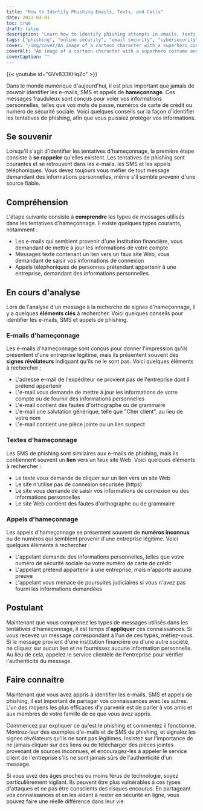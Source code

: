 ```yaml
---
title: "How to Identify Phishing Emails, Texts, and Calls"
date: 2023-03-01
toc: true
draft: false
description: "Learn how to identify phishing attempts in emails, texts, and calls to keep your personal information safe."
tags: ["phishing", "online security", "email security", "cybersecurity", "internet safety", "phishing emails", "phishing texts", "phishing calls", "digital threats", "identity theft", "data protection", "online fraud", "online scams", "online privacy", "online safety tips", "cybercrime", "information security", "password security", "data security", "security awareness"]
cover: "/img/cover/An_image_of_a_cartoon_character_with_a_superhero_costume.png"
coverAlt: "An image of a cartoon character with a superhero costume and a shield blocking a fishing rod with a phishing email on it."
coverCaption: ""
---
```


{{< youtube id="GVv833KHqZc" >}}   Dans le monde numérique d'aujourd'hui, il est plus important que jamais de pouvoir identifier les e-mails, SMS et appels de **hameçonnage**. Ces messages frauduleux sont conçus pour voler vos informations personnelles, telles que vos mots de passe, numéros de carte de crédit ou numéro de sécurité sociale. Voici quelques conseils sur la façon d'identifier les tentatives de phishing, afin que vous puissiez protéger vos informations.  ## Se souvenir  Lorsqu'il s'agit d'identifier les tentatives d'hameçonnage, la première étape consiste à **se rappeler** qu'elles existent. Les tentatives de phishing sont courantes et se retrouvent dans les e-mails, les SMS et les appels téléphoniques. Vous devez toujours vous méfier de tout message demandant des informations personnelles, même s'il semble provenir d'une source fiable.  ## Compréhension  L'étape suivante consiste à **comprendre** les types de messages utilisés dans les tentatives d'hameçonnage. Il existe quelques types courants, notamment :  - Les e-mails qui semblent provenir d'une institution financière, vous demandant de mettre à jour les informations de votre compte - Messages texte contenant un lien vers un faux site Web, vous demandant de saisir vos informations de connexion - Appels téléphoniques de personnes prétendant appartenir à une entreprise, demandant des informations personnelles  ## En cours d'analyse  Lors de l'analyse d'un message à la recherche de signes d'hameçonnage, il y a quelques **éléments clés** à rechercher. Voici quelques conseils pour identifier les e-mails, SMS et appels de phishing.  ### E-mails d'hameçonnage  Les e-mails d'hameçonnage sont conçus pour donner l'impression qu'ils présentent d'une entreprise légitime, mais ils présentent souvent des **signes révélateurs** indiquant qu'ils ne le sont pas. Voici quelques éléments à rechercher :  - L'adresse e-mail de l'expéditeur ne provient pas de l'entreprise dont il prétend appartenir - L'e-mail vous demande de mettre à jour les informations de votre compte ou de fournir des informations personnelles - L'e-mail contient des fautes d'orthographe ou de grammaire - L'e-mail une salutation générique, telle que "Cher client", au lieu de votre nom - L'e-mail contient une pièce jointe ou un lien suspect  ### Textes d'hameçonnage  Les SMS de phishing sont similaires aux e-mails de phishing, mais ils contiennent souvent un **lien** vers un faux site Web. Voici quelques éléments à rechercher :  - Le texte vous demande de cliquer sur un lien vers un site Web - Le site n'utilise pas de connexion sécurisée (https) - Le site vous demande de saisir vos informations de connexion ou des informations personnelles - Le site Web contient des fautes d'orthographe ou de grammaire  ### Appels d'hameçonnage  Les appels d'hameçonnage se présentent souvent de **numéros inconnus** ou de numéros qui semblent provenir d'une entreprise légitime. Voici quelques éléments à rechercher :  - L'appelant demande des informations personnelles, telles que votre numéro de sécurité sociale ou votre numéro de carte de crédit - L'appelant prétend appartenir à une entreprise, mais n'apporte aucune preuve - L'appelant vous menace de poursuites judiciaires si vous n'avez pas fourni les informations demandées  ## Postulant  Maintenant que vous comprenez les types de messages utilisés dans les tentatives d'hameçonnage, il est temps d'**appliquer** ces connaissances. Si vous recevez un message correspondant à l'un de ces types, méfiez-vous. Si le message provient d'une institution financière ou d'une autre société, ne cliquez sur aucun lien et ne fournissez aucune information personnelle. Au lieu de cela, appelez le service clientèle de l'entreprise pour vérifier l'authenticité du message.  ## Faire connaitre  Maintenant que vous avez appris à identifier les e-mails, SMS et appels de phishing, il est important de partager vos connaissances avec les autres. L'un des moyens les plus efficaces d'y parvenir est de parler à vos amis et aux membres de votre famille de ce que vous avez appris.  Commencez par expliquer ce qu'est le phishing et commentez il fonctionne. Montrez-leur des exemples d'e-mails et de SMS de phishing, et signalez les signes révélateurs qu'ils ne sont pas légitimes. Insistez sur l'importance de ne jamais cliquer sur des liens ou de télécharger des pièces jointes provenant de sources inconnues, et encouragez-les à appeler le service client de l'entreprise s'ils ne sont jamais sûrs de l'authenticité d'un message.  Si vous avez des âges proches ou moins férus de technologie, soyez particulièrement vigilant. Ils peuvent être plus vulnérables à ces types d'attaques et ne pas être conscients des risques encourus. En partageant vos connaissances et en les aidant à rester en sécurité en ligne, vous pouvez faire une réelle différence dans leur vie.